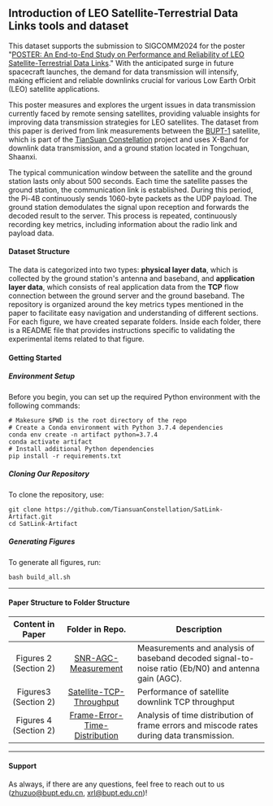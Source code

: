 ## Introduction of LEO Satellite-Terrestrial Data Links tools and dataset
This dataset supports the submission to SIGCOMM2024 for the poster "[POSTER: An End-to-End Study on Performance and Reliability of LEO Satellite-Terrestrial Data Links](https://doi.org/10.1145/3672202.3673755)." With the anticipated surge in future spacecraft launches, the demand for data transmission will intensify, making efficient and reliable downlinks crucial for various Low Earth Orbit (LEO) satellite applications. 

This poster measures and explores the urgent issues in data transmission currently faced by remote sensing satellites, providing valuable insights for improving data transmission strategies for LEO satellites. The dataset from this paper is derived from link measurements between the [BUPT-1](http://www.tiansuan.org.cn/sate-b1.html) satellite, which is part of the [TianSuan Constellation](http://www.tiansuan.org.cn/index.html) project and uses X-Band for downlink data transmission, and a ground station located in Tongchuan, Shaanxi. 

The typical communication window between the satellite and the ground station lasts only about 500 seconds. Each time the satellite passes the ground station, the communication link is established. During this period, the Pi-4B continuously sends 1060-byte packets as the UDP payload. The ground station demodulates the signal upon reception and forwards the decoded result to the server. This process is repeated, continuously recording key metrics, including information about the radio link and payload data.


#### Dataset Structure 
The data is categorized into two types: **physical layer data**, which is collected by the ground station's antenna and baseband, and **application layer data**, which consists of  real application data from the **TCP** flow connection between the ground server and the ground baseband.
The repository is organized around the key metrics types mentioned in the paper to facilitate easy navigation and understanding of different sections. For each figure, we have created separate folders. Inside each folder, there is a README file that provides instructions specific to validating the experimental items related to that figure.

#### Getting Started

##### Environment Setup

Before you begin, you can set up the required Python environment with the following commands:

```shell
# Makesure $PWD is the root directory of the repo
# Create a Conda environment with Python 3.7.4 dependencies
conda env create -n artifact python=3.7.4
conda activate artifact
# Install additional Python dependencies
pip install -r requirements.txt
```

##### Cloning Our Repository

To clone the repository, use:

```shell
git clone https://github.com/TiansuanConstellation/SatLink-Artifact.git
cd SatLink-Artifact 
```

##### Generating Figures

To generate all figures, run:

```shell
bash build_all.sh
```


---

#### Paper Structure to Folder Structure

|   Content in Paper    |                       Folder in Repo.                        | Description                                                  |
| :-------------------: | :----------------------------------------------------------: | ------------------------------------------------------------ |
| Figures 2 (Section 2) |          [SNR-AGC-Measurement](SNR-AGC-Measurement)          | Measurements and analysis of baseband decoded signal-to-noise ratio (Eb/N0) and antenna gain (AGC). |
| Figures3 (Section 2)  |     [Satellite-TCP-Throughput](Satellite-TCP-Throughput)     | Performance of satellite downlink TCP throughput             |
| Figures 4 (Section 2) | [Frame-Error-Time-Distribution](Frame-Error-Time-Distribution) | Analysis of time distribution of frame errors and miscode rates during data transmission. |

---

#### Support

As always, if there are any questions, feel free to reach out to us ([zhuzuo@bupt.edu.cn](mailto:zhuzuo@bupt.edu.cn), [xrl@bupt.edu.cn](mailto:xrl@bupt.edu.cn))!
